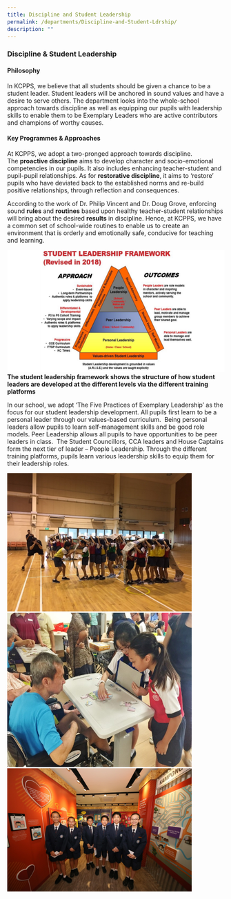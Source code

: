 ```yaml
---
title: Discipline and Student Leadership
permalink: /departments/Discipline-and-Student-Ldrship/
description: ""
---
```

### **Discipline & Student Leadership**

#### **Philosophy**
In KCPPS, we believe that all students should be given a chance to be a student leader. Student leaders will be anchored in sound values and have a desire to serve others. The department looks into the whole-school approach towards discipline as well as equipping our pupils with leadership skills to enable them to be Exemplary Leaders who are active contributors and champions of worthy causes.

#### **Key Programmes & Approaches**
At KCPPS, we adopt a two-pronged approach towards discipline. The **proactive discipline** aims to develop character and socio-emotional competencies in our pupils. It also includes enhancing teacher-student and pupil-pupil relationships. As for **restorative discipline**, it aims to ‘restore’ pupils who have deviated back to the established norms and re-build positive relationships, through reflection and consequences.

According to the work of Dr. Philip Vincent and Dr. Doug Grove, enforcing sound **rules** and **routines** based upon healthy teacher-student relationships will bring about the desired **results** in discipline. Hence, at KCPPS, we have a common set of school-wide routines to enable us to create an environment that is orderly and emotionally safe, conducive for teaching and learning.

![](/images/DSL%20framework.jpg)
**The student leadership framework shows the structure of how student leaders are developed at the different levels via the different training platforms**

In our school, we adopt ‘The Five Practices of Exemplary Leadership’ as the focus for our student leadership development. All pupils first learn to be a personal leader through our values-based curriculum.  Being personal leaders allow pupils to learn self-management skills and be good role models. Peer Leadership allows all pupils to have opportunities to be peer leaders in class.  The Student Councillors, CCA leaders and House Captains form the next tier of leader – People Leadership. Through the different training platforms, pupils learn various leadership skills to equip them for their leadership roles.

<img src="/images/DSL%201.jpg" 
     style="width:85%">
<img src="/images/DSL%202.jpg" 
     style="width:85%">
<img src="/images/DSL%203.jpg" 
     style="width:85%">		 
		 